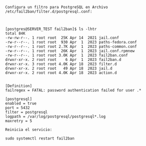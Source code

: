 



	
	Configura un filtro para PostgreSQL en Archivo
	/etc/fail2ban/filter.d/postgresql.conf:
	
	
	
	[postgres@SERVER_TEST fail2ban]$ ls -lhtr
	total 84K
	-rw-rw-r--. 1 root root  25K Apr 14  2021 jail.conf
	-rw-r--r--. 1 root root  930 Apr  1  2023 paths-fedora.conf
	-rw-r--r--. 1 root root 2.7K Apr  1  2023 paths-common.conf
	-rw-r--r--. 1 root root  26K Apr  1  2023 jail.conf.rpmnew
	-rw-r--r--. 1 root root 3.0K Apr  1  2023 fail2ban.conf
	drwxr-xr-x. 2 root root    6 Apr  1  2023 fail2ban.d
	drwxr-xr-x. 3 root root 4.0K Apr 18  2023 filter.d
	drwxr-xr-x. 2 root root   49 Apr 18  2023 jail.d
	drwxr-xr-x. 2 root root 4.0K Apr 18  2023 action.d
	
	 
	[Definition]
	failregex = FATAL: password authentication failed for user .*
	
	[postgresql]
	enabled = true
	port = 5432
	filter = postgresql
	logpath = /var/log/postgresql/postgresql*.log
	maxretry = 5
	
	Reinicia el servicio:
	
	sudo systemctl restart fail2ban
